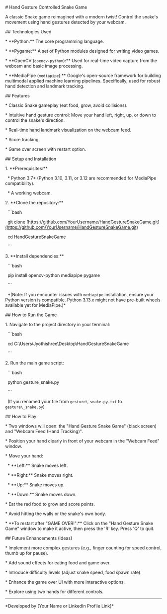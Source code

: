 \# Hand Gesture Controlled Snake Game



A classic Snake game reimagined with a modern twist! Control the snake's movement using hand gestures detected by your webcam.



\## Technologies Used



\* \*\*Python:\*\* The core programming language.

\* \*\*Pygame:\*\* A set of Python modules designed for writing video games.

\* \*\*OpenCV (`opencv-python`):\*\* Used for real-time video capture from the webcam and basic image processing.

\* \*\*MediaPipe (`mediapipe`):\*\* Google's open-source framework for building multimodal applied machine learning pipelines. Specifically, used for robust hand detection and landmark tracking.



\## Features



\* Classic Snake gameplay (eat food, grow, avoid collisions).

\* Intuitive hand gesture control: Move your hand left, right, up, or down to control the snake's direction.

\* Real-time hand landmark visualization on the webcam feed.

\* Score tracking.

\* Game over screen with restart option.



\## Setup and Installation



1\.  \*\*Prerequisites:\*\*

&nbsp;   \* Python 3.7+ (Python 3.10, 3.11, or 3.12 are recommended for MediaPipe compatibility).

&nbsp;   \* A working webcam.



2\.  \*\*Clone the repository:\*\*

&nbsp;   ```bash

&nbsp;   git clone \[https://github.com/YourUsername/HandGestureSnakeGame.git](https://github.com/YourUsername/HandGestureSnakeGame.git)

&nbsp;   cd HandGestureSnakeGame

&nbsp;   ```



3\.  \*\*Install dependencies:\*\*

&nbsp;   ```bash

&nbsp;   pip install opencv-python mediapipe pygame

&nbsp;   ```

&nbsp;   \*(Note: If you encounter issues with `mediapipe` installation, ensure your Python version is compatible. Python 3.13.x might not have pre-built wheels available yet for MediaPipe.)\*



\## How to Run the Game



1\.  Navigate to the project directory in your terminal:

&nbsp;   ```bash

&nbsp;   cd C:\\Users\\Jyothishree\\Desktop\\HandGestureSnakeGame

&nbsp;   ```

2\.  Run the main game script:

&nbsp;   ```bash

&nbsp;   python gesture\_snake.py

&nbsp;   ```

&nbsp;   (If you renamed your file from `gesture\_snake.py.txt` to `gesture\_snake.py`)



\## How to Play



\* Two windows will open: the "Hand Gesture Snake Game" (black screen) and "Webcam Feed (Hand Tracking)".

\* Position your hand clearly in front of your webcam in the "Webcam Feed" window.

\* Move your hand:

&nbsp;   \* \*\*Left:\*\* Snake moves left.

&nbsp;   \* \*\*Right:\*\* Snake moves right.

&nbsp;   \* \*\*Up:\*\* Snake moves up.

&nbsp;   \* \*\*Down:\*\* Snake moves down.

\* Eat the red food to grow and score points.

\* Avoid hitting the walls or the snake's own body.

\* \*\*To restart after "GAME OVER!":\*\* Click on the "Hand Gesture Snake Game" window to make it active, then press the 'R' key. Press 'Q' to quit.



\## Future Enhancements (Ideas)



\* Implement more complex gestures (e.g., finger counting for speed control, thumb up for pause).

\* Add sound effects for eating food and game over.

\* Introduce difficulty levels (adjust snake speed, food spawn rate).

\* Enhance the game over UI with more interactive options.

\* Explore using two hands for different controls.



---

\*Developed by \[Your Name or LinkedIn Profile Link]\*

